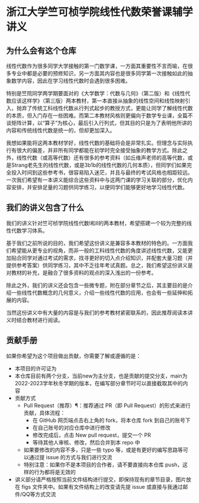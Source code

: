 # 浙江大学竺可桢学院线性代数荣誉课辅学讲义

## 为什么会有这个仓库
线性代数作为很多同学大学接触的第一门数学课，一方面其重要性不言而喻，在很多专业中都是必要的预修知识，另一方面其内容也是很多同学第一次接触如此的抽象数学内容，因此在学习线性代数时会遇到很多困难。

特别是竺院同学两学期要面对的《大学数学：代数与几何》（第二版）和《线性代数应该这样学》（第三版）两本教材，第一本直接从抽象的线性空间和线性映射引入，抛弃了传统工科线性代数从行列式起步的教授方式，更能让同学了解线性代数的本质，但入门存在一些困难。而第二本教材风格则更偏向于数学专业课，全篇不谈矩阵计算，以“算子”为核心，最后引入行列式，但其目的只是为了表明他所讲的内容和传统线性代数是统一的，但却更加深入。

我想如果能将这两本教材学好，线性代数的基础将会是非常扎实。但理念与实际执行有很大的偏差，并非所有同学都能在初学时完全接受抽象的教学方式。除此之外，线性代数（或高等代数）还有很多的参考资料（如丘维声老师的高等代数，或是Strang老先生的线性代数，或是3b1b的线性代数的几何本质），但同学们如果完全投入时间到这些参考书，很容易陷入迷茫，并且与最终的考试风格也相距较远。一次我们希望有一本讲义能综合这些资料中与这两门课的学习关联的部分，优化内容安排，并安排足量的习题供同学练习，以便同学们能够更好地学习线性代数。

## 我们的讲义包含了什么
我们的讲义针对竺可桢学院线性代数I和II的两本教材，希望搭建一个较为完整的线性代数学习体系。

基于我们之前所说的目的，我们希望这份讲义是兼容多本教材的特色的。一方面我们希望能从更专业的视角，而非一般的工科线性代数的角度讲述线性代数，又能更加贴合同学对通过考试的需求，找寻更好的切入点介绍知识，并配套大量习题（并提供参考答案）供同学练习，其中不乏往年考试真题。总之，我们希望这份讲义是对教材的补充，是融合了很多资料的观点的深入浅出的一份参考。

除此之外，我们的讲义还会包含一些微专题，附在部分章节之后，其主要目的是介绍一些线性代数概念的几何意义，介绍一些线性代数的应用，也会有一些延伸和拓展的内容。

当然这份讲义中有大量的内容是与我们的参考教材紧密联系的，因此推荐阅读本讲义时结合教材进行阅读。

## 贡献手册
如果你希望为这个项目做出贡献，你需要了解或遵循的是：
- 本项目的许可证为
- 本仓库目前有两个分支，当前new为主分支，也是贡献的提交分支，main为2022-2023学年秋冬学期的版本，在编写部分章节时可以直接截取其中的内容
- 贡献方式
    - Pull Request（推荐）¶：推荐通过 PR（即 Pull Request）的形式来进行贡献，具体流程：
        - 在 GitHub 网页端点击右上角的 fork，将本仓库 fork 到自己的账号下
        - 在自己账号的对应仓库中进行修改
        - 修改完成后，点击 New pull request，提交一个 PR
        - 等待其他人审核、修改，然后合并到本 repo 中
    - 如果要修改的内容不多，只是一些 typo 等，或是有更好的编写思路等可以通过提 issue 的方式与我们进行交流
    - 特别注意：如果你不是本项目的合作者，请不要直接向本仓库 push，这样的行为都将是无效的
- 讲义部分请严格按照当前文件结构进行提交，即保持现有的章节目录，图片放在 figs 文件夹中。如果有文件结构上的改变请先提 issue 或直接与我通过邮件/QQ等方式交流
